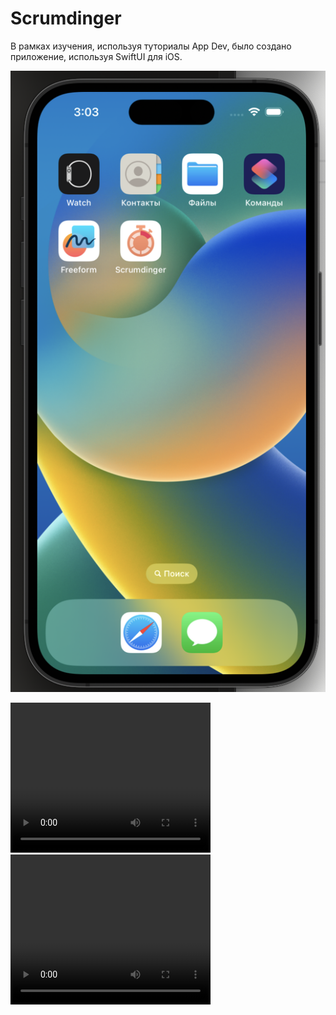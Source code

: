 # Scrumdinger

В рамках изучения, используя туториалы App Dev, было создано приложение, используя SwiftUI для iOS.

![Home Screen](./screen/HomeScreen.png)



<video width="320" height="240" controls>
  <source src="./screen/Scrumlist.mov" type="video/quicktime">
  Your browser does not support the video tag.
</video>

<video width="320" height="240" controls>
  <source src="./screen/Scrumtimer.mov" type="video/quicktime">
  Your browser does not support the video tag.
</video>
